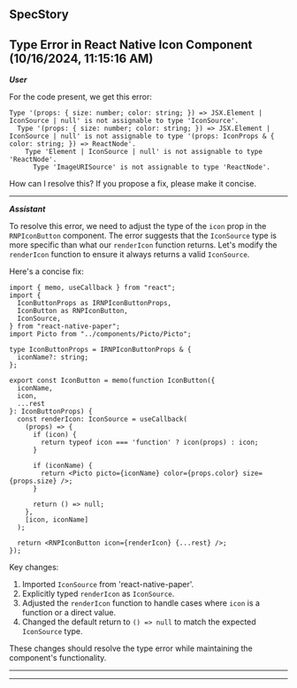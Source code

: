 ## SpecStory

## Type Error in React Native Icon Component (10/16/2024, 11:15:16 AM)

_**User**_

For the code present, we get this error:
```
Type '(props: { size: number; color: string; }) => JSX.Element | IconSource | null' is not assignable to type 'IconSource'.
  Type '(props: { size: number; color: string; }) => JSX.Element | IconSource | null' is not assignable to type '(props: IconProps & { color: string; }) => ReactNode'.
    Type 'Element | IconSource | null' is not assignable to type 'ReactNode'.
      Type 'ImageURISource' is not assignable to type 'ReactNode'.
```
How can I resolve this? If you propose a fix, please make it concise.

---

_**Assistant**_

To resolve this error, we need to adjust the type of the `icon` prop in the `RNPIconButton` component. The error suggests that the `IconSource` type is more specific than what our `renderIcon` function returns. Let's modify the `renderIcon` function to ensure it always returns a valid `IconSource`.

Here's a concise fix:

```typescript:design-system/IconButton.tsx
import { memo, useCallback } from "react";
import {
  IconButtonProps as IRNPIconButtonProps,
  IconButton as RNPIconButton,
  IconSource,
} from "react-native-paper";
import Picto from "../components/Picto/Picto";

type IconButtonProps = IRNPIconButtonProps & {
  iconName?: string;
};

export const IconButton = memo(function IconButton({
  iconName,
  icon,
  ...rest
}: IconButtonProps) {
  const renderIcon: IconSource = useCallback(
    (props) => {
      if (icon) {
        return typeof icon === 'function' ? icon(props) : icon;
      }

      if (iconName) {
        return <Picto picto={iconName} color={props.color} size={props.size} />;
      }

      return () => null;
    },
    [icon, iconName]
  );

  return <RNPIconButton icon={renderIcon} {...rest} />;
});
```

Key changes:

1. Imported `IconSource` from 'react-native-paper'.
2. Explicitly typed `renderIcon` as `IconSource`.
3. Adjusted the `renderIcon` function to handle cases where `icon` is a function or a direct value.
4. Changed the default return to `() => null` to match the expected `IconSource` type.

These changes should resolve the type error while maintaining the component's functionality.

---



---

